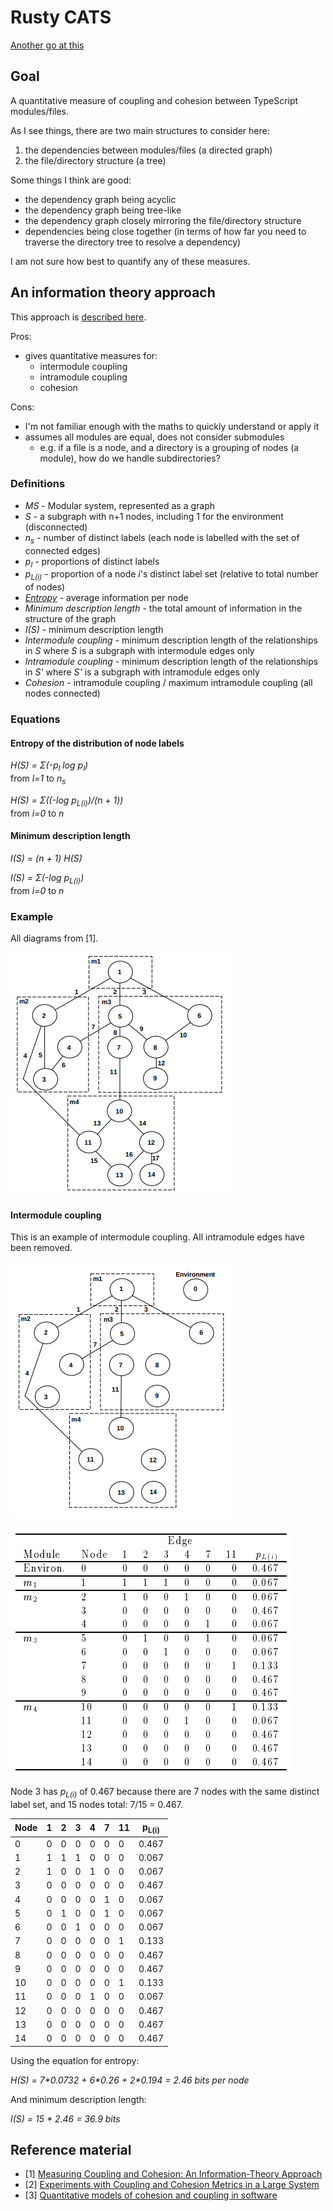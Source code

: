 # Rusty CATS

[Another go at this](https://github.com/ThomWright/cats)

## Goal

A quantitative measure of coupling and cohesion between TypeScript modules/files.

As I see things, there are two main structures to consider here:

1. the dependencies between modules/files (a directed graph)
2. the file/directory structure (a tree)

Some things I think are good:

- the dependency graph being acyclic
- the dependency graph being tree-like
- the dependency graph closely mirroring the file/directory structure
- dependencies being close together (in terms of how far you need to traverse the directory tree to resolve a dependency)

I am not sure how best to quantify any of these measures.

## An information theory approach

This approach is [described here](http://www.sdml.cs.kent.edu/library/Allen99.pdf).

Pros:

- gives quantitative measures for:
  - intermodule coupling
  - intramodule coupling
  - cohesion

Cons:

- I'm not familiar enough with the maths to quickly understand or apply it
- assumes all modules are equal, does not consider submodules
  - e.g. if a file is a node, and a directory is a grouping of nodes (a module), how do we handle subdirectories?

### Definitions

- _MS_ - Modular system, represented as a graph
- _S_ - a subgraph with n+1 nodes, including 1 for the environment (disconnected)
- _n<sub>s</sub>_ - number of distinct labels (each node is labelled with the set of connected edges)
- _p<sub>l</sub>_ - proportions of distinct labels
- _p<sub>L(i)</sub>_ - proportion of a node _i_'s distinct label set (relative to total number of nodes)
- [_Entropy_](https://en.wikipedia.org/wiki/Entropy_(information_theory)) - average information per node
- _Minimum description length_ - the total
amount of information in the structure of the graph
- _I(S)_ - minimum description length
- _Intermodule coupling_ - minimum description length of the relationships in _S_ where _S_ is a subgraph with intermodule edges only
- _Intramodule coupling_ - minimum description length of the relationships in _S'_ where _S'_ is a subgraph with intramodule edges only
- _Cohesion_ - intramodule coupling / maximum intramodule coupling (all nodes connected)

### Equations

#### Entropy of the distribution of node labels

_H(S) = Σ(-p<sub>l</sub> log p<sub>l</sub>)_
<br>from _l=1_ to _n<sub>s</sub>_

_H(S) = Σ((-log p<sub>L(i)</sub>)/(n + 1))_
<br>from _i=0_ to _n_

#### Minimum description length

_I(S) = (n + 1) H(S)_

_I(S) = Σ(-log p<sub>L(i)</sub>)_
<br>from _i=0_ to _n_

### Example

All diagrams from [1].

![Module diagram](./docs/module-diagram.png)

#### Intermodule coupling

This is an example of intermodule coupling. All intramodule edges have been removed.

![Intermodule coupling diagram](./docs/intermodule-coupling-diagram.png)

![Intermodule coupling table](./docs/intermodule-coupling-table.png)

Node 3 has _p<sub>L(i)</sub>_ of 0.467 because there are 7 nodes with the same distinct label set, and 15 nodes total: 7/15 = 0.467.

| Node | 1 | 2 | 3 | 4 | 7 | 11 | p<sub>L(i)</sub> |
|------|---|---|---|---|---|----|------------------|
| 0 | 0 | 0 | 0 | 0 | 0 | 0 | 0.467 |
| 1 | 1 | 1 | 1 | 0 | 0 | 0 | 0.067 |
| 2 | 1 | 0 | 0 | 1 | 0 | 0 | 0.067 |
| 3 | 0 | 0 | 0 | 0 | 0 | 0 | 0.467 |
| 4 | 0 | 0 | 0 | 0 | 1 | 0 | 0.067 |
| 5 | 0 | 1 | 0 | 0 | 1 | 0 | 0.067 |
| 6 | 0 | 0 | 1 | 0 | 0 | 0 | 0.067 |
| 7 | 0 | 0 | 0 | 0 | 0 | 1 | 0.133 |
| 8 | 0 | 0 | 0 | 0 | 0 | 0 | 0.467 |
| 9 | 0 | 0 | 0 | 0 | 0 | 0 | 0.467 |
| 10 | 0 | 0 | 0 | 0 | 0 | 1 | 0.133 |
| 11 | 0 | 0 | 0 | 1 | 0 | 0 | 0.067 |
| 12 | 0 | 0 | 0 | 0 | 0 | 0 | 0.467 |
| 13 | 0 | 0 | 0 | 0 | 0 | 0 | 0.467 |
| 14 | 0 | 0 | 0 | 0 | 0 | 0 | 0.467 |

Using the equation for entropy:

_H(S) = 7\*0.0732 + 6\*0.26 + 2\*0.194 = 2.46 bits per node_

And minimum description length:

_I(S) = 15 * 2.46 = 36.9 bits_

## Reference material

- [1] [Measuring Coupling and Cohesion: An Information-Theory Approach](http://www.sdml.cs.kent.edu/library/Allen99.pdf)
- [2] [Experiments with Coupling and Cohesion Metrics in a Large System](http://www.csi.uottawa.ca/~tcl/papers/metrics/ExpWithCouplingCohesion.pdf)
- [3] [Quantitative models of cohesion and coupling in software](http://citeseerx.ist.psu.edu/viewdoc/download?doi=10.1.1.94.183&rep=rep1&type=pdf)

